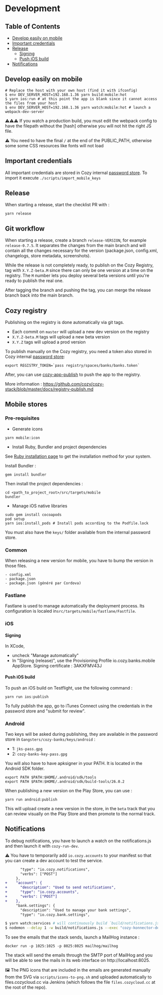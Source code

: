 # Development

## Table of Contents

- [Develop easily on mobile](#develop-easily-on-mobile)
- [Important credentials](#important-credentials)
- [Release](#release)
  + [Signing](#signing)
  + [Push iOS build](#push-ios-build)
- [Notifications](#notifications)

## Develop easily on mobile

```
# Replace the host with your own host (find it with ifconfig)
$ env DEV_SERVER_HOST=192.168.1.36 yarn build:mobile:hot
$ yarn ios:run # at this point the app is blank since it cannot access the files from your host
$ env DEV_SERVER_HOST=192.168.1.36 yarn watch:mobile:hot # launch a webpack-dev-server
```

⚠️⚠️⚠️ If you watch a production build, you must edit the webpack config to have
the filepath without the [hash] otherwise you will not hit the right JS file.

⚠️ You need to have the final `/` at the end of the PUBLIC_PATH, otherwise some some CSS resources like fonts will not load

## Important credentials

All important credentials are stored in Cozy internal [password store](pass).
To import it execute `./scripts/import_mobile_keys`

## Release

When starting a release, start the checklist PR with :

```
yarn release
```

## Git workflow

When starting a release, create a branch `release-VERSION`, for example `release-0.7.5`. It separates the changes from the main branch and will contain all the changes necessary for the version (package.json, config.xml, changelogs, store metadata, screenshots).

While the release is not completely ready, to publish on the Cozy Registry, tag with `X.Y.Z-beta.M` since there can only be one version at a time on the registry. The `M` number lets you deploy several beta versions until you're ready to publish the real one.

After tagging the branch and pushing the tag, you can merge the release branch
back into the main branch.

## Cozy registry

Publishing on the registry is done automatically via git tags.

* Each commit on `master` will upload a new dev version on the registry
* `X.Y.Z-beta.M` tags will upload a new beta version
* `X.Y.Z` tags will upload a prod version

To publish manually on the Cozy registry, you need a token also stored in Cozy internal [password store](pass):

```
export REGISTRY_TOKEN=`pass registry/spaces/banks/banks.token`
```

After, you can use [cozy-app-publish](https://github.com/cozy/cozy-app-publish) to push the app to the registry.

More information : https://github.com/cozy/cozy-stack/blob/master/docs/registry-publish.md

## Mobile stores

### Pre-requisites

- Generate icons

```
yarn mobile:icon
```

- Install Ruby, Bundler and project dependencies

See [Ruby installation page](https://www.ruby-lang.org/fr/documentation/installation/) to get the installation method for your system.

Install Bundler :

```
gem install bundler
```

Then install the project dependencies :

```
cd <path_to_project_root>/src/targets/mobile
bundler
```

- Manage iOS native libraries

```
sudo gem install cocoapods
pod setup
yarn ios:install_pods # Install pods according to the Podfile.lock
```

You must also have the `keys/` folder available from the internal password store.

### Common

When releasing a new version for mobile, you have to bump the version in those files.

```
- config.xml
- package.json
- package.json (généré par Cordova)
```

### Fastlane

Fastlane is used to manage automatically the deployment process. Its configuration is localed in`src/targets/mobile/fastlane/Fastfile`.

### iOS

#### Signing

In XCode,

* uncheck "Manage automatically"
* In "Signing (release)", use the Provisioning Profile io.cozy.banks.mobile AppStore.
Signing certificate : 3AKXFMV43J

#### Push iOS build

To push an iOS build on Testflight, use the following command :

```
yarn run ios:publish
```

To fully publish the app, go to iTunes Connect using the credentials in the password store and "submit for review".

### Android


Two keys will be asked during publishing, they are available in the password store in `Gangsters/cozy-banks/keys/android` :

- 1: `jks-pass.gpg`
- 2: `cozy-banks-key-pass.gpg`

You will also have to have apksigner in your PATH. It is located in the Android SDK folder.

```
export PATH $PATH:$HOME/.android/sdk/tools
export PATH $PATH:$HOME/.android/sdk/build-tools/26.0.2
```

When publishing a new version on the Play Store, you can use :

```
yarn run android:publish
```

This will upload create a new version in the store, in the `beta` track that you can review visually on the Play Store and then promote to the normal track.

## Notifications

To debug notifications, you have to launch a watch on the notifications.js and then
launch it with `cozy-run-dev`.

⚠️ You have to temporarily add `io.cozy.accounts` to your manifest so that you can
create a dev account to test the service.

```diff
       "type": "io.cozy.notifications",
       "verbs": ["POST"]
     },
+    "account": {
+      "description": "Used to send notifications",
+      "type": "io.cozy.accounts",
+      "verbs": ["POST"]
+    },
     "bank.settings": {
       "description": "Used to manage your bank settings",
       "type": "io.cozy.bank.settings",
```


```bash
$ yarn watch:services # will continuously build `build/notifications.js`
$ nodemon --delay 1 -w build/notifications.js --exec "cozy-konnector-dev -t /tmp/token.json -m manifest.webapp build/notifications.js" # will launch build/notifications.js (and relaunch it when it changes) with the right COZY_CREDENTIALS, /tmp/token.json is where the token will be stored
```

To see the emails that the stack sends, launch a MailHog instance :

```
docker run -p 1025:1025 -p 8025:8025 mailhog/mailhog
```

The stack will send the emails through the SMTP port of MailHog and you
will be able to see the mails in its web interface on http://localhost:8025.

🖼 The PNG icons that are included in the emails are generated manually from the SVG via `scripts/icons-to-png.sh` and uploaded automatically to files.cozycloud.cc via Jenkins (which follows the file `files.cozycloud.cc` at the root of the repo).

[pass]: https://www.passwordstore.org/
